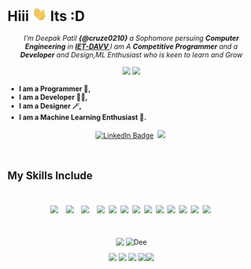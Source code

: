 


<h1>Hiii <img src="https://raw.githubusercontent.com/ABSphreak/ABSphreak/master/gifs/Hi.gif" width="30px"> Its :D</h1>




<p align="center">
<em>
I’m Deepak Patil <strong>{@cruze0210} </strong> a Sophomore persuing <strong> Computer Engineering</strong> in <strong><a href="https://www.ietdavv.edu.in/">IET-DAVV 
</a></strong> I am A <b>Competitive Programmer </b> and a <b> Developer</b> and Design,ML Enthusiast who is keen to learn and Grow 
</em>
</p>


<p align="center">
  <img align="center" src="https://media.tenor.com/UttC4AITYR4AAAAd/full-stack-developer.gif" width="450" />
   <img align="center" src="https://www.holopin.io/_next/image?url=%2Fapi%2Fuser%2Fboard%3Fuser%3Ddeepakkpatil&w=3840&q=75" width="450" />
  
</p>



<h4>
  
* I am a Programmer 📝,
* I am a Developer 👨‍💻,
* I am a Designer 🪄,
* I am a Machine Learning Enthusiast 🧩.

</h4>

<p align="center">
<a href="https://www.linkedin.com/in/deepak-patil-1625a8175/"><img src="https://img.shields.io/badge/-@deepakpatil-0077B5?style=flat-square&amp;labelColor=0077B5&amp;logo=LinkedIn&amp;link=https://www.linkedin.com/in/deepak-patil-1625a8175/" alt="LinkedIn Badge"></a>&nbsp;
<a href = "mailto:depuadi94@gmail.com"><img src="https://img.shields.io/badge/-@deepuadi94@gmail.com-D14836?style=flat-square&amp;&logo=gmail&logoColor=white"/></a>&nbsp;
</p>

&nbsp; &nbsp;
<br />

<left></left>

<h2>My Skills Include</h2>
<br />
<p align="center">
<img src="https://img.icons8.com/color/2x/c-plus-plus-logo.png" width="60" />&nbsp &nbsp
<img src="https://img.icons8.com/office/2x/react.png" width="60" />&nbsp &nbsp
<img src="https://img.icons8.com/color/2x/html-5.png" width="60" />&nbsp &nbsp
<img src="https://img.icons8.com/fluency/2x/css3.png" width="60" />&nbsp
<img src="https://img.icons8.com/color/2x/javascript.png" width="60" />&nbsp
<img src="https://img.icons8.com/color/2x/android-studio--v3.png" width="60" />&nbsp
<img src="https://img.icons8.com/color/2x/java-coffee-cup-logo.png" width="60" />&nbsp
<img src="https://img.icons8.com/color/2x/python.png" width="60" />&nbsp
<img src="https://img.icons8.com/color/2x/figma.png" width="60" />&nbsp
<img src="https://img.icons8.com/external-tal-revivo-color-tal-revivo/2x/external-netlify-a-cloud-computing-company-that-offers-hosting-and-serverless-backend-services-for-static-websites-logo-color-tal-revivo.png" width="60" />&nbsp
<img src="https://img.icons8.com/color/2x/firebase.png" width="60" />&nbsp
<img src="https://img.icons8.com/color/2x/git.png" width="60" />&nbsp
 <img src="https://img.icons8.com/color/2x/nodejs.png" width="60" />&nbsp
</p>
<br />
  
  <p align="center">
    <img  align="center" src="https://github-readme-streak-stats.herokuapp.com?user=DeepakkPatil&mode=weekly"/>
  <img  align="center" src="https://github-readme-stats.vercel.app/api/top-langs?username=DeepakkPatil&show_icons=true&locale=en&layout=compact" alt="Dee" />
</p>

<div align="center">

![](https://github-profile-summary-cards.vercel.app/api/cards/profile-details?username=DeepakkPatil&theme=2077)
 ![](https://github-profile-summary-cards.vercel.app/api/cards/most-commit-language?username=DeepakkPatil&theme=2077) 
![](https://github-profile-summary-cards.vercel.app/api/cards/most-commit-language?username=DeepakkPatil&theme=2077) 
 ![](https://github-profile-summary-cards.vercel.app/api/cards/stats?username=DeepakkPatil&theme=2077)![](https://github-profile-summary-cards.vercel.app/api/cards/productive-time?username=DeepakkPatil&theme=2077)

</div>
